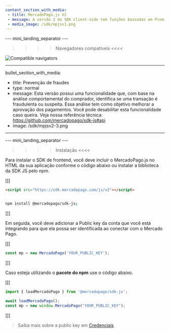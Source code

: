 ```yaml
---
content_section_with_media: 
 - title: MercadoPago.js V2
 - message: A versão 2 do SDK client-side tem funções baseadas em Promises e traz uma interface com o desenvolvedor renovada e apresenta melhor tratamento de erros.
 - media_image: /sdk/mpjsv1.png
---
```


--- mini_landing_separator ---

>>>> Navegadores compatíveis <<<<

![Compatible navigators](sdk/mp-jsv2.png)

---
bullet_section_with_media: 
 - title: Prevenção de fraudes
 - type: normal
 - message: Esta versão possui uma funcionalidade que, com base na análise comportamental do comprador, identifica se uma transação é fraudulenta ou suspeita. Essa análise tem como objetivo melhorar a aprovação dos pagamentos. Você pode desabilitar esta funcionalidade caso queira. Veja nossa referência técnica: https://github.com/mercadopago/sdk-js#api
 - image: /sdk/mpjsv2-3.png
---

--- mini_landing_separator ---

>>>> Instalação <<<<

Para instalar o SDK de frontend, você deve incluir o MercadoPago.js no HTML da sua aplicação conforme o código abaixo ou instalar a biblioteca da SDK JS pelo npm.

[[[
```html
<script src="https://sdk.mercadopago.com/js/v2"></script>

```
```bash

npm install @mercadopago/sdk-js;

```
]]]

Em seguida, você deve adicionar a Public key da conta que você está integrando para que ela possa ser identificada ao conectar com o Mercado Pago.

[[[
```javascript
const mp = new MercadoPago('YOUR_PUBLIC_KEY');
```
]]]

Caso esteja utilizando o **pacote do npm** use o código abaixo.

[[[
```javascript
import { loadMercadoPago } from '@mercadopago/sdk-js';

await loadMercadoPago();
const mp = new window.MercadoPago("YOUR_PUBLIC_KEY");

```
]]]

> Saiba mais sobre a public key em [Credenciais](/developers/pt/docs/credentials).
